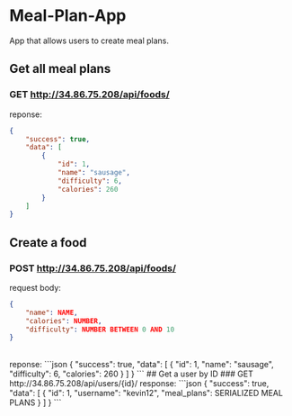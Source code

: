 # Meal-Plan-App
App that allows users to create meal plans.

## Get all meal plans
### GET http://34.86.75.208/api/foods/
reponse: 
```json
{
	"success": true,
	"data": [
		{
			"id": 1,
			"name": "sausage",
			"difficulty": 6,
			"calories": 260
		}
	]
}
```
## Create a food 
### POST http://34.86.75.208/api/foods/
request body:
```json
{
	"name": NAME,
	"calories": NUMBER,
	"difficulty": NUMBER BETWEEN 0 AND 10
}
``` 
<br />
reponse: 
```json
{
	"success": true,
	"data": [
		{
			"id": 1,
			"name": "sausage",
			"difficulty": 6,
			"calories": 260
		}
	]
}
```
## Get a user by ID
### GET http://34.86.75.208/api/users/{id}/
response:
```json
{
	"success": true,
	"data": [
		{
			"id": 1,
			"username": "kevin12",
			"meal_plans": SERIALIZED MEAL PLANS
		}
	]
}
```

